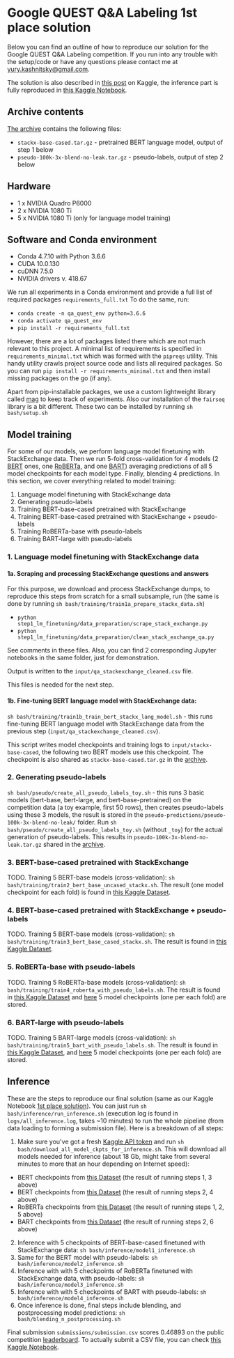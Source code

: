 # Google QUEST Q&A Labeling 1st place solution 

Below you can find an outline of how to reproduce our solution for the Google QUEST Q&A Labeling competition. If you run into any trouble with the setup/code or have any questions please contact me at [yury.kashnitsky@gmail.com](mailto:yury.kashnitsky@gmail.com). 

The solution is also described in [this post](https://www.kaggle.com/c/google-quest-challenge/discussion/129840) on Kaggle, the inference part is fully reproduced in [this Kaggle Notebook](https://www.kaggle.com/ddanevskyi/1st-place-solution). 

## Archive contents

[The archive]() contains the following files:

- `stackx-base-cased.tar.gz` - pretrained BERT language model, output of step 1 below
- `pseudo-100k-3x-blend-no-leak.tar.gz` - pseudo-labels, output of step 2 below

## Hardware
- 1 x NVIDIA Quadro P6000
- 2 x NVIDIA 1080 Ti
- 5 x NVIDIA 1080 Ti (only for language model training)

## Software and Conda environment
- Conda 4.7.10 with Python 3.6.6
- CUDA 10.0.130
- cuDNN 7.5.0
- NVIDIA drivers v. 418.67

We run all experiments in a Conda environment and provide a full list of required packages `requirements_full.txt`  To do the same, run:

 - `conda create -n qa_quest_env python=3.6.6`
 - `conda activate qa_quest_env ` 
 - `pip install -r requirements_full.txt`

However, there are a lot of packages listed there which are not much relevant to this project. A minimal list of requirements is specified in `requirements_minimal.txt` which was formed with the `pipreqs` utility. This handy utility crawls project source code and lists all required packages. So you can run `pip install -r requirements_minimal.txt` and then install missing packages on the go (if any).

Apart from pip-installable packages, we use a custom lightweight library called [mag](https://github.com/ex4sperans/mag) to keep track of experiments. Also our installation of the `fairseq` library is a bit different. These two can be installed by running `sh bash/setup.sh`


## Model training 

For some of our models, we perform language model finetuning with StackExchange data. Then we run 5-fold cross-validation for 4 models (2 [BERT](https://arxiv.org/abs/1810.04805) ones, one [RoBERTa](https://arxiv.org/abs/1907.11692), and one [BART](https://arxiv.org/abs/1910.13461)) averaging predictions of all 5 model checkpoints for each model type. Finally, blending 4 predictions. In this section, we cover everything related to model training:

 1. Language model finetuning with StackExchange data
 1. Generating pseudo-labels
 1. Training BERT-base-cased pretrained with StackExchange
 1. Training BERT-base-cased pretrained with StackExchange + pseudo-labels
 1. Training RoBERTa-base with pseudo-labels
 1. Training BART-large with pseudo-labels


### 1. Language model finetuning with StackExchange data

#### 1a. Scraping and processing StackExchange questions and answers

For this purpose, we download and process StackExchange dumps, to reproduce this steps from scratch for a small subsample, run (the same is done by running `sh bash/training/train1a_prepare_stackx_data.sh`)

- `python step1_lm_finetuning/data_preparation/scrape_stack_exchange.py`
- `python step1_lm_finetuning/data_preparation/clean_stack_exchange_qa.py`

See comments in these files. Also, you can find 2 corresponding Jupyter notebooks in the same folder, just for demonstration. 

Output is written to the `input/qa_stackexchange_cleaned.csv` file.

This files is needed for the next step.

#### 1b. Fine-tuning BERT language model with StackExchange data:

`sh bash/training/train1b_train_bert_stackx_lang_model.sh` - this runs fine-tuning BERT language model with StackExchange data from the previous step (`input/qa_stackexchange_cleaned.csv`). 

This script writes model checkpoints and training logs to `input/stackx-base-cased`, the following two BERT models use this checkpoint. The checkpoint is also shared as `stackx-base-cased.tar.gz` in the [archive]().

### 2. Generating pseudo-labels

`sh bash/pseudo/create_all_pseudo_labels_toy.sh` - this runs 3 basic models (bert-base, bert-large, and bert-base-pretrained) on the competition data (a toy example, first 50 rows), then creates pseudo-labels using these 3 models, the result is stored in the `pseudo-predictions/pseudo-100k-3x-blend-no-leak/` folder. Run `sh bash/pseudo/create_all_pseudo_labels_toy.sh` (without `_toy`) for the actual generation of pseudo-labels. This results in `pseudo-100k-3x-blend-no-leak.tar.gz` shared in the [archive](). 

### 3. BERT-base-cased pretrained with StackExchange

TODO. Training 5 BERT-base models (cross-validation): `sh bash/training/train2_bert_base_uncased_stackx.sh`. The result (one model checkpoint for each fold) is found in [this Kaggle Dataset](https://www.kaggle.com/dmitriyab/stackx-80-aux-ep-3).

### 4. BERT-base-cased pretrained with StackExchange + pseudo-labels

TODO. Training 5 BERT-base models (cross-validation): `sh bash/training/train3_bert_base_cased_stackx.sh`. The result is found in [this Kaggle Dataset](https://www.kaggle.com/yaroshevskiy/bert-base-pretrained).

### 5. RoBERTa-base with pseudo-labels

TODO. Training 5 RoBERTa-base models (cross-validation): `sh bash/training/train4_roberta_with_pseudo_labels.sh`. The result is found in [this Kaggle Dataset](https://www.kaggle.com/ddanevskyi/roberta-base-model) and [here](https://www.kaggle.com/dmitriyab/roberta-stackx-base-pl20k) 5 model checkpoints (one per each fold) are stored.


### 6. BART-large with pseudo-labels

TODO. Training 5 BART-large models (cross-validation): `sh bash/training/train5_bart_with_pseudo_labels.sh`. The result is found in [this Kaggle Dataset](https://www.kaggle.com/yaroshevskiy/bart-large), and [here](https://www.kaggle.com/yaroshevskiy/quest-bart) 5 model checkpoints (one per each fold) are stored.


## Inference
These are the steps to reproduce our final solution (same as our Kaggle Notebook [1st place solution](https://www.kaggle.com/ddanevskyi/1st-place-solution)). You can just run `sh bash/inference/run_inference.sh` (execution log is found in `logs/all_inference.log`, takes ~10 minutes) to run the whole pipeline (from data loading to forming a submission file). Here is a breakdown of all steps:

1. Make sure you've got a fresh [Kaggle API token](https://www.kaggle.com/docs/api) and run `sh bash/download_all_model_ckpts_for_inference.sh`. This will download all models needed for inference (about 18 Gb, might take from several minutes to more that an hour depending on Internet speed):
 - BERT checkpoints from [this Dataset](https://www.kaggle.com/kashnitsky/google-qa-quest-labeling-bibimorph-model-1-5-folds) (the result of running steps 1, 3 above)
 - BERT checkpoints from [this Dataset](https://www.kaggle.com/yaroshevskiy/bert-base-pretrained) (the result of running steps 2, 4 above)
 - RoBERTa checkpoints from [this Dataset](https://www.kaggle.com/kashnitsky/google-qa-quest-labeling-bibimorph-model-3-roberta) (the result of running steps 1, 2, 5 above)
 - BART checkpoints from [this Dataset](https://www.kaggle.com/yaroshevskiy/quest-bart) (the result of running steps 2, 6 above)

2. Inference with 5 checkpoints of BERT-base-cased finetuned with StackExchange data: `sh bash/inference/model1_inference.sh`
3. Same for the BERT model with pseudo-labels:  `sh bash/inference/model2_inference.sh`
4. Inference with with 5 checkpoints of RoBERTa finetuned with StackExchange data, with pseudo-labels: `sh bash/inference/model3_inference.sh`
5. Inference with with 5 checkpoints of BART with pseudo-labels: `sh bash/inference/model4_inference.sh`
6. Once inference is done, final steps include blending, and postprocessing model predictions: `sh bash/blending_n_postprocessing.sh` 

Final submission `submissions/submission.csv` scores 0.46893 on the public competition [leaderboard](https://www.kaggle.com/c/google-quest-challenge/leaderboard). To actually submit a CSV file, you can check [this Kaggle Notebook](https://www.kaggle.com/kashnitsky/google-quest-q-a-submit-from-a-csv-file).

